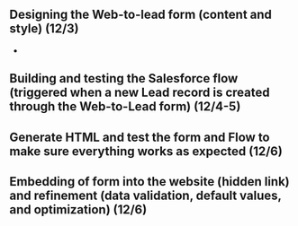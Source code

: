 
## Designing the Web-to-lead form (content and style) (12/3)
- 

## Building and testing the Salesforce flow (triggered when a new Lead record is created through the Web-to-Lead form) (12/4-5)

## Generate HTML and test the form and Flow to make sure everything works as expected (12/6)

## Embedding of form into the website (hidden link) and refinement (data validation, default values, and optimization) (12/6)
